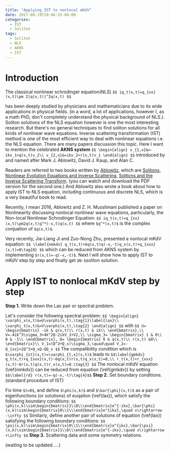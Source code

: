 ```yaml
---
title: "Applying IST to nonlocal mKdV"
date: 2017-08-19T19:46:33-04:00
categories:
  - IST
  - Soliton
tags:
  - Soliton
  - NLS
  - AKNS
  - IST
---
```

# Introduction
The classical nonlinear schrodinger equation(NLS)
`$$
iq_t(x,t)=q_{xx}(x,t)\pm 2|q(x,t)|^2q(x,t)
$$`

has been deeply studied by physicians and mathematicians due to its wide applications in physical fields. (in a word, a lot of applications, however I, as a math PhD, don't completely understand the physical background of NLS.). Soliton solutions of the NLS equation however is one the most interesting research. But there's no general techniques to find soliton solutions for all kinds of nonlinear wave equations. Inverse scattering transformation (IST) method is one of the most efficient way to deal with nonlinear equations i.e. the NLS equation. There are many papers discussion this topic. Here I want to mention the celebrated **AKNS system**
`$$
\begin{align}
v_{1,x}&=-ikv_1+q(x,t)v_2\\
v_{2,x}&=ikv_2+r(x,t)v_1
\end{align}
$$`
introduced by and named after Mark J. Ablowitz, David J. Kaup, and Alan C.

Readers are referred to two books written by [Ablowitz](https://sites.google.com/site/ablowitz/), which are [Solitons, Nonlinear  Evolution Equations  and Inverse Scattering](https://www.amazon.com/Nonlinear-Evolution-Equations-Scattering-Mathematical/dp/0521387302), [Solitons  and  the  Inverse  Scattering Transform](http://www.umbc.edu/photonics/Menyuk/Zweck/Ablowitz-Segur_1981.pdf). (you can watch and download the PDF version for the second one.) And Ablowitz also wrote a book about how to apply IST to NLS equation, including continuous and discrete NLS, which is a very beautiful book to read.

Recently, I mean 2016, Ablowitz and Z. H. Musslimani published a paper on Nonlinearity discussing nonlocal nonlinear wave equations, particularly, the Non-local Nonlinear Schrodinger Equation:
`$$
iq_t(x,t)=q_{xx}(x,t)\pm2q(x,t)q^*(-x,t)q(x,t)
$$`
where `$q^*(x,t)$` is the complex conjuation of `$q(x,t)$`.

Very recently, Jia-Liang Ji and Zuo-Nong Zhu, presented a nonlocal mKdV equation:
`$$
\label{nmkdv}
q_t(x,t)+6q(x,t)q(-x,-t)q_x(x,t)+q_{xxx}(x,t)=0\tag{0}
$$`
which can be reduced from AKNS system by implementing `$r(x,t)=-q(-x,-t)$`.
Next I will show how to apply IST to mKdV step by step and finally get `$N-$`soliton solution.

# Apply IST to nonlocal mKdV step by step
**Step 1.** Write down the Lax pair or spectral problem.

Let's consider the following spectral problem:
`$$
\begin{align}
\varphi_x(x,t)&=U\varphi(x,t),\tag{1}\label{lax}\\
\varphi_t(x,t)&=V\varphi(x,t),\tag{2}
\end{align}
$$`
with
`$$
U=
\begin{bmatrix}
-ik & q(x,t)\\
r(x,t) & ik\\
\end{bmatrix},\\
V=-4ik^3\sigma_3+4k^2Q-2ikV_1+V2,\\
\sigma_3=
\begin{bmatrix}
1 & 0\\
0 & -1\\
\end{bmatrix},
Q=
\begin{bmatrix}
0 & q(x,t)\\
r(x,t) &0\\
\end{bmatrix}\\
V_1=(Q^2+Q_x)\sigma_3,\quad\quad V_2=-Q_{xx}+2Q^3+Q_xQ-QQ_x
$$`
The compatibility condition which is `$\varphi_{xt}(x,t)=\varphi_{t,x}(x,t)$` leads to
`$$\label{gmkdv}
q_t(x,t)+q_{xxx}(x,t)-6q(x,t)r(x,t)q_x(x,t)=0,\\
r_t(x,t)+r_{xxx}(x,t)-6r(x,t)q(x,t)r_x(x,t)=0.\tag{3}
$$`
The nonlocal mKdV equation (\ref{nmkdv}) can be reduced from equation (\ref{gmkdv}) by setting `$$\label{rd} r(x,t)=-q(-x,-t)\tag{4}$$`
**Step 2.** Set boundary conditions.(standard procedure of IST)

Fix time `$t=0$`, and define `$\phi(x,k)$` and `$\bar{\phi}(x,t)$` as a pair of eigenfunctions (or solutions) of euqaiton (\ref{lax}), which satisfy the following boundary conditions:
`$$
\phi(x,k)\sim\begin{bmatrix}1\\0\\\end{bmatrix}e^{-ikx},\bar{\phi}(x,k)\sim\begin{bmatrix}0\\1\\\end{bmatrix}e^{ikx},\quad x\rightarrow -\infty
$$`
Similarly, define another pair of solutions of equation (\ref{lax}) satisfying the following boundary conditions:
`$$
\psi(x,k)\sim\begin{bmatrix}0\\1\\\end{bmatrix}e^{ikx},\bar{\psi}(x,k)\sim\begin{bmatrix}1\\0\\\end{bmatrix}e^{-ikx},\quad x\rightarrow +\infty
$$`
**Step 3.** Scattering data and some symmetry relations.


(waiting to be updated.....)
